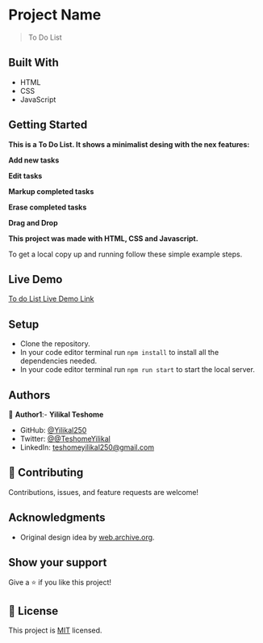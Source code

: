 # Project Name

> To Do List


## Built With

- HTML
- CSS
- JavaScript

## Getting Started

**This is a To Do List. It shows a minimalist desing with the nex features:**

**Add new tasks**

**Edit tasks**

**Markup completed tasks**

**Erase completed tasks**

**Drag and Drop**

**This project was made with HTML, CSS and Javascript.**


To get a local copy up and running follow these simple example steps.

## Live Demo

[To do List Live Demo Link ](https://santiago220991.github.io/To-Do-List/dist/)


## Setup

- Clone the repository.
- In your code editor terminal run `npm install` to install all the dependencies needed.
- In your code editor terminal run `npm run start` to start the local server.


## Authors

👤 **Author1**:- **Yilikal Teshome**

- GitHub: [@Yilikal250](https://github.com/githubhandle)
- Twitter: [@@TeshomeYilikal](https://twitter.com/twitterhandle)
- LinkedIn: [teshomeyilikal250@gmail.com](https://linkedin.com/in/linkedinhandle)


## 🤝 Contributing

Contributions, issues, and feature requests are welcome!


## Acknowledgments

- Original design idea by [web.archive.org](https://web.archive.org/web/20180320194056/http://www.getminimalist.com:80/).

## Show your support

Give a ⭐️ if you like this project!

## 📝 License

This project is [MIT](./MIT.md) licensed.
